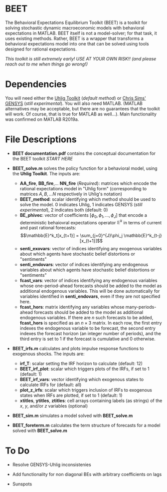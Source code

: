 # BEET

<!-- Here: describe in General -->

The Behavioral Expectations Equilibrium Toolkit (BEET) is a toolkit for solving stochastic dynamic macroeconomic models with behavioral expectations in MATLAB.  BEET itself is not a model-solver; for that task, it uses existing methods.  Rather, BEET is a wrapper that transforms a behavioral expectations model into one that can be solved using tools designed for rational expectations.

*This toolkit is still extremely early!  USE AT YOUR OWN RISK!! (and please reach out to me when things go wrong!)*

 # Dependencies
 
 You will need either the [Uhlig Toolkit](https://home.uchicago.edu/~huhlig/js/Toolkit_4.3.zip "Uhlig") (*default method*) or  [Chris Sims' GENSYS](http://sims.princeton.edu/yftp/gensys/ "GENSYS") (*still experimental*).  You will also need MATLAB.  (MATLAB alternatives may be acceptable, but there are no guarantees that the toolkit will work.  Of course, that is true for MATLAB as well...).  Main functionality was confirmed on MATLAB R2019a.

 # File Descriptions

- **BEET documentation.pdf** contains the conceptual documentation for the BEET toolkit *START HERE*

- **BEET_solve.m** solves the policy function for a behavioral model, using the **Uhlig Toolkit**.  The inputs are:
  - **AA_fire**, **BB_fire**,... **NN_fire** (*Required*): matrices which encode the rational expectations model in "Uhlig form" (corresponding to matrices $A,B,...N$ respectively in Uhlig's notation)
  - **BEET_method**: scalar identifying which method should be used to solve the model.  $0$ indicates Uhlig, $1$ indicates GENSYS (*still experimental*), $2$ indicates both (default: $0$)
  - **BE_phivec**: vector of coefficients $[\phi_0,\phi_1,...,\phi_J]$ that encode a deterministic behaiovral expectations operator $\mathbb{E}^k$ in terms of current and past rational forecasts:
    $$\mathbb{E}^k_t[x_{t+1}] = \sum_{j=0}^{J}\phi_j \mathbb{E}^k_{t-j}[x_{t+1}]$$
  - **senti_exovars**: vector of indices identifying any exogenous variables about which agents have stochastic belief distortions or "sentiments"
  - **senti_endovars**: vector of indices identifying any endogenous variables about which agents have stochastic belief distortions or "sentiments"
  - **fcast_vars**: vector of indices identifying any endogenous variables whose one-period-ahead forecasts should be added to the model as additional endogenous variables.  This will be done automatically for variables identified in **senti_endovars**, even if they are not specified here.
  - **fcast_hors**: matrix identifying any variables whose many-periods-ahead forecasts should be added to the model as additional endogenous variables.  If there are $n$ such forecasts to be added, **fcast_hors** is specified as an $n\times 3$ matrix.  In each row, the first entry indexes the endogenous variable to be forecast, the second entry indexes the forecast horizon (an integer number of periods), and the third entry is set to $1$ if the forecast is cumulative and $0$ otherwise.

- **BEET_irfs.m** calculates and plots impulse response functions to exogenous shocks.  The inputs are:
  - **irf_T**: scalar setting the IRF horizon to calculate  (default: $12$)
  - **BEET_irf_plot**: scalar which triggers plots of the IRFs, if set to $1$ (default: $1$)
  - **BEET_irf_vars**: vector identifying which exogenous states to calculate IRFs for (default: all)
  - **plot_z_irfs**: scalar which triggers inclusion of IRFs to exogenous states when IRFs are plotted, if set to $1$ (default: $1$)
  - **xtitles**, **ytitles**, **ztitles**: cell arrays containing labels (as strings) of the $x$, $y$, and/or $z$ variables (optional)

- **BEET_sim.m** simulates a model solved with **BEET_solve.m**

- **BEET_foreterm.m** calculates the term structure of forecasts for a model solved with **BEET_solve.m**


# To Do

- Resolve GENSYS-Uhlig inconsistenies

- Add functionality for non diagonal BEs with arbitrary coefficients on lags

- Sunspots


 
